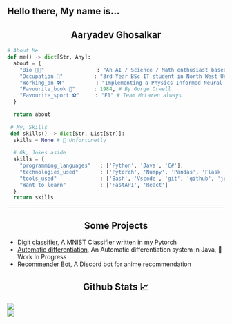 Hello there, My name is...
---
<h2 align="center">Aaryadev Ghosalkar</h2>

```python
# About Me
def me() -> dict[Str, Any]:
  about = {
    "Bio 👨‍💻"                 : "An AI / Science / Math enthusiast based in South Africa",
    "Occupation 🏫"          : "3rd Year BSc IT student in North West University", # https://www.nwu.ac.za/
    "Working_on 🛠"          : "Implementing a Physics Informed Neural Network", # An AI to approximate differential equations
    "Favourite_book 📘"      : 1984, # By Gorge Orwell
    "Favourite_sport ⚽️"     : "F1" # Team McLaren always
  }

  return about
 
 # My, Skills
 def skills() -> dict[Str, List[Str]]:
  skills = None # 🙁 Unfortunetly
  
  # Ok, Jokes aside
  skills = {
    "programming_languages"   : ['Python', 'Java', 'C#'],
    "technologies_used"       : ['Pytorch', 'Numpy', 'Pandas', 'Flask', 'ASP.net', 'SQL Server', 'SQL Lite'],
    "tools_used"              : ['Bash', 'Vscode', 'git', 'github', 'jupyter notebooks'],
    "Want_to_learn"           : ['FastAPI', 'React']
  }
  return skills
```

---
<h2 align="center">Some Projects</h2>

- [Digit classifier](https://github.com/aaryadevg/PytorchMNIST-CNN), A MNIST Classifier written in my Pytorch
- [Automatic differentiation](https://github.com/aaryadevg/Autograd), An Automatic differentiation system in Java, 🚧 Work In Progress
- [Recommender Bot](https://github.com/aaryadevg/Recommender-Bot), A Discord bot for anime recommendation

<h2 align="center">Github Stats 📈</h2>
<img src="https://github-readme-stats.vercel.app/api?username=aaryadevg&theme=dark&hide_border=true&include_all_commits=true&count_private=true)" /><br/>
<img src="https://github-readme-stats.vercel.app/api/top-langs/?username=aaryadevg&theme=dark&hide_border=true&include_all_commits=true&count_private=true&layout=compact" />
